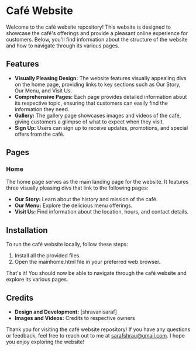 # Café Website

Welcome to the café website repository! This website is designed to showcase the café's offerings and provide a pleasant online experience for customers. Below, you'll find information about the structure of the website and how to navigate through its various pages.

## Features

- **Visually Pleasing Design:** The website features visually appealing divs on the home page, providing links to key sections such as Our Story, Our Menu, and Visit Us.
- **Comprehensive Pages:** Each page provides detailed information about its respective topic, ensuring that customers can easily find the information they need.
- **Gallery:** The gallery page showcases images and videos of the café, giving customers a glimpse of what to expect when they visit.
- **Sign Up:** Users can sign up to receive updates, promotions, and special offers from the café.

## Pages

### Home

The home page serves as the main landing page for the website. It features three visually pleasing divs that link to the following pages:

- **Our Story:** Learn about the history and mission of the café.
- **Our Menu:** Explore the delicious menu offerings.
- **Visit Us:** Find information about the location, hours, and contact details.

## Installation

To run the café website locally, follow these steps:

1. Install all the provided files.
2. Open the mainhome.html file in your preferred web browser.

That's it! You should now be able to navigate through the café website and explore its various pages.

## Credits

- **Design and Development:** [shravanisaraf]
- **Images and Videos:** Credits to respective owners

Thank you for visiting the café website repository! If you have any questions or feedback, feel free to reach out to me at sarafshrau@gmail.com. I hope you enjoy exploring the website!
